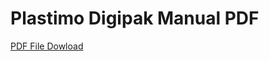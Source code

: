 
# Plastimo Digipak Manual PDF

[PDF File Dowload](https://github.com/Bratela/plastimo_digipak_manual/blob/main/plastimo.pdf)

